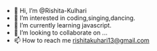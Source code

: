 - 👋 Hi, I’m @Rishita-Kulhari
- 👀 I’m interested in coding,singing,dancing.
- 🌱 I’m currently learning javascript.
- 💞️ I’m looking to collaborate on ...
- 📫 How to reach me rishitakuhari13@gmail.com

<!---
Rishita-Kulhari8/Rishita-Kulhari8 is a ✨ special ✨ repository because its `README.md` (this file) appears on your GitHub profile.
You can click the Preview link to take a look at your changes.
--->
